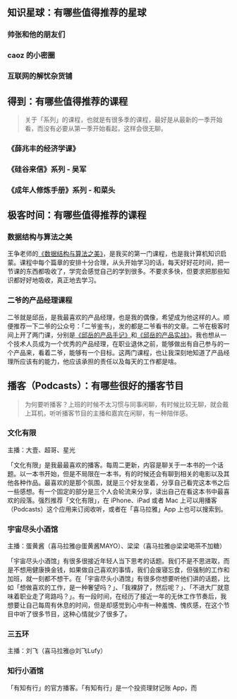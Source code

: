## 知识星球：有哪些值得推荐的星球

### 帅张和他的朋友们

### caoz 的小密圈

### 互联网的解忧杂货铺

## 得到：有哪些值得推荐的课程

> 关于「系列」的课程，也就是有很多季的课程，最好是从最新的一季开始看，而没有必要从第一季开始看起，这样会很无聊。

### 《薛兆丰的经济学课》

### 《硅谷来信》系列 - 吴军

### 《成年人修炼手册》系列 - 和菜头

## 极客时间：有哪些值得推荐的课程

### 数据结构与算法之美

王争老师的[《数据结构与算法之美》](http://gk.link/a/11bwG)，是我买的第一门课程，也是我计算机知识启蒙。课程中每个篇章的安排十分合理，从头开始学习的话，每天好好花时间，把一节课的东西都吸收了，学完会感觉自己的学到很多。不要求多快，但要求把那些知识都好好地吸收，真正地去学习。

### 二爷的产品经理课程

二爷就是邱岳，是我最喜欢的产品经理，也是我的偶像，希望成为他这样的人。顺便推荐一下二爷的公众号：「二爷鉴书」，发的都是二爷看书的文章。二爷在极客时间上开了两门课，分别是[《邱岳的产品手记》](http://gk.link/a/11bwU)和[《邱岳的产品实战》](http://gk.link/a/11bwV)。我也想从一个技术人员成为一个优秀的产品经理，在职业退休之前，能够做出有自己参与的一个产品来，看着二爷，能够有一个目标。这两门课程，也让我深刻地知道了产品经理所应该有的能力，他应该承担的责任以及每天的工作都是啥。



## 播客（Podcasts）：有哪些很好的播客节目

> 为何要听播客？上班的时候不太习惯与同事闲聊，有时候比较无聊，就会戴上耳机，听听播客节目的主播和嘉宾在闲聊，有一种陪伴感。

### 文化有限

主播：大壹、超哥、星光

「文化有限」是我最最喜欢的播客。每周二更新，内容是聊关于一本书的一个话题。以一本书开始，但是不局限在一本书，有的时候还会有聊到相关的电影以及其他各种作品。最喜欢的是那个氛围，就是三个好友坐着，分享自己看完这本书之后一些感想。有一个固定的部分是三个人会轮流来分享，读出自己在看这本书中最喜欢的段落。强烈推荐「文化有限」，在 iPhone、iPad 或者 Mac 上可以用播客（Podcasts）这个应用来订阅收听，或者在「喜马拉雅」App 上也可以搜索到。

### 宇宙尽头小酒馆

主播：蛋黄酱（喜马拉雅@蛋黄酱MAYO）、梁梁（喜马拉雅@梁梁喝茶不加糖）

「宇宙尽头小酒馆」有很多很接近年轻人当下思考的话题。我们不是不思进取，而是不想用健康换金钱，如果做自己喜欢的事情，我们会废寝忘食，但强制的工作和加班，就一刻都不想干。在「宇宙尽头小酒馆」有很多你想要听他们讲的话题，比如「想做喜欢的工作，是一种奢望吗？」、「我裸辞了，然后呢？」、「不进大厂就意味着职业走了弯路吗？」。有一段时间，在经历了接近一年的无休工作节奏后，我想要让自己每周有休息的时间，但是却感觉到心中有一种羞愧、愧疚感，在这个节目中听了很多节目，这种心情就少了很多了。

### 三五环

主播：刘飞（喜马拉雅@刘飞Lufy）

### 知行小酒馆

「有知有行」的官方播客。「有知有行」是一个投资理财记账 App，而